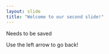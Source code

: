 ```yaml
---
layout: slide
title: "Welcome to our second slide!"
---
```

Needs to be saved 

Use the left arrow to go back!
